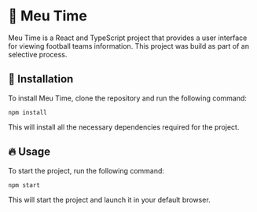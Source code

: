 # 🌟 Meu Time

Meu Time is a React and TypeScript project that provides a user interface for viewing football teams information. This project was build as part of an selective process.

## 🚀 Installation

To install Meu Time, clone the repository and run the following command:

```
npm install
```

This will install all the necessary dependencies required for the project.

## 🔥 Usage

To start the project, run the following command:

```
npm start
```

This will start the project and launch it in your default browser.

<!-- ### 🔬 Testing

Meu Time provides two types of tests: unit tests and end-to-end tests. To run the unit tests, use the following command:

```
npm run test:unit
```

To run the end-to-end tests, use the following command:

```
npm run local:test:e2e
``` -->

<!-- ### 📚 Storybook

Meu Time also provides a Storybook for viewing and testing components in isolation. To launch the Storybook, use the following command:

```
npm run storybook
```

This will launch the Storybook and open it in your default browser. -->

<!-- ## 📷 Screenshots -->
